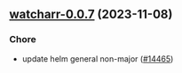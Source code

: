

## [watcharr-0.0.7](https://github.com/truecharts/charts/compare/watcharr-0.0.6...watcharr-0.0.7) (2023-11-08)

### Chore

- update helm general non-major ([#14465](https://github.com/truecharts/charts/issues/14465))
  
  